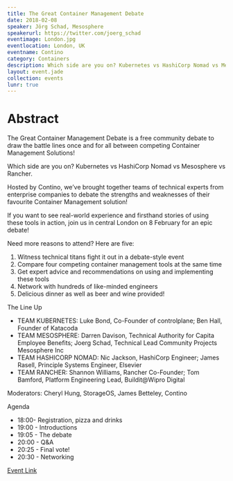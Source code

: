 ```yaml
---
title: The Great Container Management Debate
date: 2018-02-08
speaker: Jörg Schad, Mesosphere
speakerurl: https://twitter.com/joerg_schad
eventimage: London.jpg
eventlocation: London, UK
eventname: Contino
category: Containers
description: Which side are you on? Kubernetes vs HashiCorp Nomad vs Mesosphere vs Rancher.
layout: event.jade
collection: events
lunr: true
---
```


# Abstract

The Great Container Management Debate is a free community debate to draw the battle lines once and for all between competing Container Management Solutions!

Which side are you on? Kubernetes vs HashiCorp Nomad vs Mesosphere vs Rancher.

Hosted by Contino, we’ve brought together teams of technical experts from enterprise companies to debate the strengths and weaknesses of their favourite Container Management solution!

If you want to see real-world experience and firsthand stories of using these tools in action, join us in central London on 8 February for an epic debate!

Need more reasons to attend? Here are five:
1. Witness technical titans fight it out in a debate-style event
1. Compare four competing container management tools at the same time
1. Get expert advice and recommendations on using and implementing these tools
1. Network with hundreds of like-minded engineers
1. Delicious dinner as well as beer and wine provided!

The Line Up
- TEAM KUBERNETES: Luke Bond, Co-Founder of controlplane; Ben Hall, Founder of Katacoda
- TEAM MESOSPHERE: Darren Davison, Technical Authority for Capita Employee Benefits; Joerg Schad, Technical Lead Community Projects Mesosphere Inc
- TEAM HASHICORP NOMAD: Nic Jackson, HashiCorp Engineer; James Rasell, Principle Systems Engineer, Elsevier
- TEAM RANCHER: Shannon Williams, Rancher Co-Founder; Tom Bamford, Platform Engineering Lead, Buildit@Wipro Digital

Moderators: Cheryl Hung, StorageOS, James Betteley, Contino

Agenda
- 18:00- Registration, pizza and drinks
- 19:00 - Introductions
- 19:05 - The debate
- 20:00 - Q&A
- 20:25 - Final vote!
- 20:30 - Networking

[Event Link](https://www.eventbrite.co.uk/e/the-great-container-management-debate-tickets-41043986669#)
